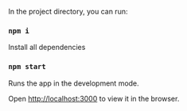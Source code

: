 In the project directory, you can run:

### `npm i`

Install all dependencies

### `npm start`

Runs the app in the development mode.

Open [http://localhost:3000](http://localhost:3000) to view it in the browser.
